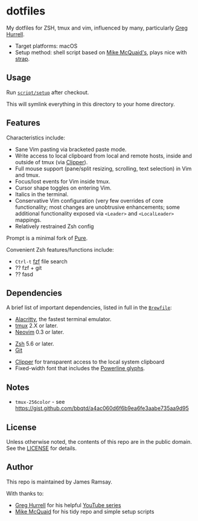 # dotfiles

My dotfiles for ZSH, tmux and vim, influenced by many, particularly [Greg Hurrell](https://github.com/wincent/winncent).

* Target platforms: macOS
* Setup method: shell script based on [Mike McQuaid's](https://github.com/MikeMcQuaid/dotfiles), plays nice with [strap](https://github.com/MikeMcQuaid/strap).

## Usage

Run [`script/setup`](script/setup) after checkout.

This will symlink everything in this directory to your home directory.

## Features

Characteristics include:

* Sane Vim pasting via bracketed paste mode.
* Write access to local clipboard from local and remote hosts, inside and outside of tmux (via [Clipper](https://github.com/wincent/clipper)).
* Full mouse support (pane/split resizing, scrolling, text selection) in Vim and tmux.
* Focus/lost events for Vim inside tmux.
* Cursor shape toggles on entering Vim.
* Italics in the terminal.
* Conservative Vim configuration (very few overrides of core functionality; most changes are unobtrusive enhancements; some additional functionality exposed via `<Leader>` and `<LocalLeader>` mappings.
* Relatively restrained Zsh config

Prompt is a minimal fork of [Pure](https://github.com/sindresohrus/pure).

Convenient Zsh features/functions include:

- `Ctrl-t` [fzf](https://github.com/jungunn/fzf) file search
- ?? fzf + git
- ?? fasd

## Dependencies

A brief list of important dependencies, listed in full in the [`Brewfile`](brewfile):

* [Alacritty](http://github.com/jwilm/alacritty/), the fastest terminal emulator.
* [tmux](http://tmux.sourceforge.net/) 2.X or later.
* [Neovim](https://neovim.io/) 0.3 or later.
- [Zsh](http://www.zsh.org/) 5.6 or later.
- [Git](http://git-scm.com/)
* [Clipper](https://wincent.com/products/clipper) for transparent access to the local system clipboard
* Fixed-width font that includes the [Powerline glyphs](http://powerline.readthedocs.io/en/master/installation.html#fonts-installation).

## Notes

- `tmux-256color` - see https://gist.github.com/bbqtd/a4ac060d6f6b9ea6fe3aabe735aa9d95

## License

Unless otherwise noted, the contents of this repo are in the public domain. See the [LICENSE](LICENSE.md) for details.

## Author

This repo is maintained by James Ramsay.

With thanks to:

- [Greg Hurrell](https://github.com/wincent/wincent) for his helpful [YouTube series](https://www.youtube.com/channel/UCXPHFM88IlFn68OmLwtPmZA)
- [Mike McQuaid](https://github.com/MikeMcQuaid/dotfiles) for his tidy repo and simple setup scripts 
